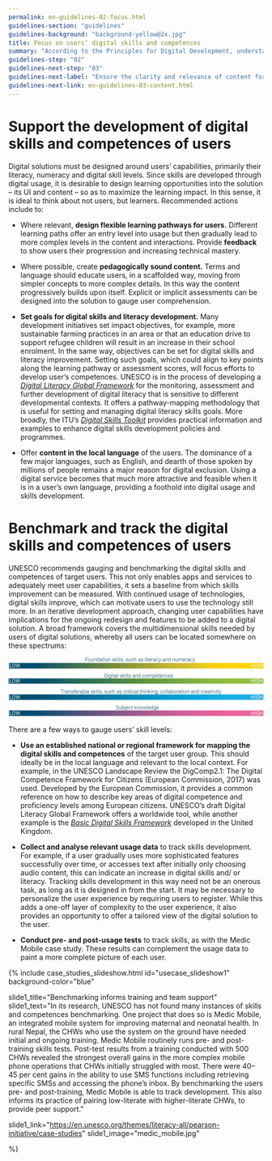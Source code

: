 ```yaml
---
permalink: en-guidelines-02-focus.html
guidelines-section: "guidelines"
guidelines-background: "background-yellow@2x.jpg"
title: Focus on users’ digital skills and competences
summary: "According to the Principles for Digital Development, understanding users’ access and comfort levels with technology is critical to designing appropriate solutions for them. UNESCO does not believe efforts in this regard have been thorough enough to date. In the context of an increasing need for digital skills and competences, and in recognition of the lack of these as a major barrier to digital inclusion, the approach to developing and measuring skills needs to be more rigorous. Supporting the advancement of users’ digital skills and competences through benchmarking and tracking skills development is recommended."
guidelines-step: "02"
guidelines-next-step: "03"
guidelines-next-label: "Ensure the clarity and relevance of content for low-skilled and low-literate users"
guidelines-next-link: en-guidelines-03-content.html
---
```



# Support the development of digital skills and competences of users

Digital solutions must be designed around users’ capabilities, primarily their literacy, numeracy
and digital skill levels. Since skills are developed through digital usage, it is desirable to design learning opportunities into the solution – its UI and content – so as to maximize the learning impact. In this sense, it is ideal to think about not users, but learners. Recommended actions include to:


- Where relevant, **design flexible learning pathways for users.** Different learning paths offer an entry level into usage but then gradually lead to more complex levels in the content and interactions. Provide **feedback** to show users their progression and increasing technical mastery.

- Where possible, create **pedagogically sound content.** Terms and language should educate users, in a scaffolded way, moving from simpler concepts to more complex details.
In this way the content progressively builds upon itself. Explicit or implicit assessments can be designed into the solution to gauge user comprehension.

- **Set goals for digital skills and literacy development.** Many development initiatives set impact objectives, for example, more sustainable farming practices in an area or that an education drive to support refugee children will result in an increase in their school enrolment. In the same way, objectives can be set for digital skills and literacy improvement. Setting such goals, which could align to key points along the learning pathway or assessment scores, will focus efforts to develop user’s competences.
UNESCO is in the process of developing a [_Digital Literacy Global Framework_](https://gemreportunesco.wordpress.com/2018/03/19/a-global-framework-to-measure-digital-literacy/) for the monitoring, assessment and further development of digital literacy that is sensitive to different developmental contexts. It offers a pathway-mapping methodology that is useful for setting and managing digital literacy skills goals. More broadly, the ITU’s [_Digital Skills Toolkit_](https://www.decentjobsforyouth.org/wordpress/wp-content/uploads/2018/04/Digital-Skills-Toolkit.pdf) provides practical information and examples to enhance digital skills development policies and programmes.

- Offer **content in the local language** of the users. The dominance of a few major languages, such as English, and dearth of those spoken by millions of people remains a major reason for digital exclusion. Using a digital service becomes that much more attractive and feasible when it is in a user’s own language, providing a foothold into digital usage and skills development.

# Benchmark and track the digital skills and competences of users

UNESCO recommends gauging and benchmarking the digital skills and competences of target
users. This not only enables apps and services to adequately meet user capabilities, it sets a baseline from which skills improvement can be measured. With continued usage of technologies, digital
skills improve, which can motivate users to use the technology still more. In an iterative development
approach, changing user capabilities have implications for the ongoing redesign and features to be added to a digital solution.
A broad framework covers the multidimensional skills needed by users of digital solutions, whereby all users can be located somewhere on these spectrums:

![image description](/images/spectrum.jpg)


There are a few ways to gauge users’ skill levels:

- **Use an established national or regional framework for mapping the digital skills and competences** of the target user group. This should ideally be in the local language and relevant to the local context. For example, in the UNESCO Landscape Review the DigComp2.1: The Digital Competence Framework for Citizens (European Commission, 2017) was used. Developed by the European Commission,
it provides a common reference on how to describe key areas of digital competence
and proficiency levels among European citizens. UNESCO’s draft Digital Literacy Global Framework offers a worldwide tool, while another example is the [_Basic Digital Skills Framework_](https://www.tpdegrees.com/tech-partnership-legacy/) developed in the United Kingdom.

- **Collect and analyse relevant usage data** to track skills development. For example, if a user gradually uses more sophisticated features successfully over time, or accesses text after initially only choosing audio content, this
can indicate an increase in digital skills and/ or literacy. Tracking skills development in this way need not be an onerous task, as long
as it is designed in from the start. It may be necessary to personalize the user experience by requiring users to register. While this adds a one-off layer of complexity to the user experience, it also provides an opportunity to offer a tailored view of the digital solution to the user.

- **Conduct pre- and post-usage tests** to track skills, as with the Medic Mobile case study. These results can complement the usage data to paint a more complete picture of each user.

{% include case_studies_slideshow.html
id="usecase_slideshow1"
background-color="blue"

slide1_title="Benchmarking informs training and team support"
slide1_text="In its research, UNESCO has not found many instances of skills and competences benchmarking. One project that does so is Medic Mobile, an integrated mobile system for improving maternal and neonatal health. In rural Nepal, the CHWs who use the system on the ground have needed initial and ongoing training.
Medic Mobile routinely runs pre- and post-training skills tests. Post-test results from a training conducted with 500 CHWs revealed the strongest overall gains in the more complex mobile phone operations that CHWs initially struggled with most. There were 40–45 per cent gains in the ability to use SMS functions including retrieving specific SMSs and accessing the phone’s inbox.
By benchmarking the users pre- and post-training, Medic Mobile is able to track development. This also informs its practice of pairing low-literate with higher-literate CHWs, to provide peer support."

slide1_link="https://en.unesco.org/themes/literacy-all/pearson-initiative/case-studies"
slide1_image="medic_mobile.jpg"

%}
